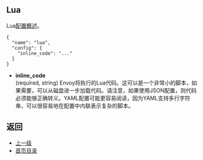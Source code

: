 ## Lua
Lua[配置概述](../../Configurationreference/HTTPfilters/Lua.md)。

```
{
  "name": "lua",
  "config": {
    "inline_code": "..."
  }
}
```
- **inline_code**<br />
	(required, string) Envoy将执行的Lua代码。这可以是一个非常小的脚本，如果需要，可以从磁盘进一步加载代码。请注意，如果使用JSON配置，则代码必须能够正确转义。YAML配置可能更容易阅读，因为YAML支持多行字符串，可以很容易地在配置中内联表示复杂的脚本。

## 返回
- [上一级](../HTTPfilters.md)
- [首页目录](../../README.md)
